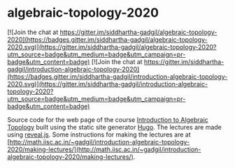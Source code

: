 # algebraic-topology-2020

[![Join the chat at https://gitter.im/siddhartha-gadgil/algebraic-topology-2020](https://badges.gitter.im/siddhartha-gadgil/algebraic-topology-2020.svg)](https://gitter.im/siddhartha-gadgil/algebraic-topology-2020?utm_source=badge&utm_medium=badge&utm_campaign=pr-badge&utm_content=badge) [![Join the chat at https://gitter.im/siddhartha-gadgil/introduction-algebraic-topology-2020](https://badges.gitter.im/siddhartha-gadgil/introduction-algebraic-topology-2020.svg)](https://gitter.im/siddhartha-gadgil/introduction-algebraic-topology-2020?utm_source=badge&utm_medium=badge&utm_campaign=pr-badge&utm_content=badge)

Source code for the web page of the course [Introduction to Algebraic Topology](http://math.iisc.ac.in/~gadgil/introduction-algebraic-topology-2020/index.html) built using the static site generator [Hugo](https://gohugo.io/). The lectures are made using [reveal.js](https://revealjs.com/). Some instructions for making the lectures are at [http://math.iisc.ac.in/~gadgil/introduction-algebraic-topology-2020/making-lectures/](http://math.iisc.ac.in/~gadgil/introduction-algebraic-topology-2020/making-lectures/).
